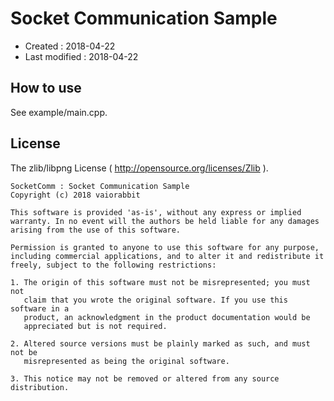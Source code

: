 <!-- -*- mode:markdown; coding:utf-8; -*- -->

# Socket Communication Sample #

*   Created       : 2018-04-22
*   Last modified : 2018-04-22

## How to use ##

See example/main.cpp.

## License ##

The zlib/libpng License ( http://opensource.org/licenses/Zlib ).

    SocketComm : Socket Communication Sample
    Copyright (c) 2018 vaiorabbit

    This software is provided 'as-is', without any express or implied
    warranty. In no event will the authors be held liable for any damages
    arising from the use of this software.

    Permission is granted to anyone to use this software for any purpose,
    including commercial applications, and to alter it and redistribute it
    freely, subject to the following restrictions:

    1. The origin of this software must not be misrepresented; you must not
       claim that you wrote the original software. If you use this software in a
       product, an acknowledgment in the product documentation would be
       appreciated but is not required.

    2. Altered source versions must be plainly marked as such, and must not be
       misrepresented as being the original software.

    3. This notice may not be removed or altered from any source distribution.
